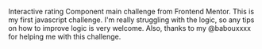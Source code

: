 Interactive rating Component main challenge from Frontend Mentor. This is my first javascript challenge. I'm really struggling with the logic, so any tips on how to improve logic is very welcome. Also, thanks to my @babouxxxx for helping me with this challenge.